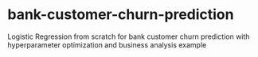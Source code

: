 # bank-customer-churn-prediction
Logistic Regression from scratch for bank customer churn prediction with hyperparameter optimization and business analysis example

